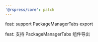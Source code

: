 ```yaml
---
'@rspress/core': patch
---
```


feat: support PackageManagerTabs export

feat: 支持 PackageManagerTabs 组件导出
